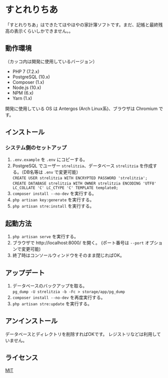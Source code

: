 # すとれりちあ
「すとれりちあ」はできたてほやほやの家計簿ソフトです。まだ、記帳と最終残高の表示くらいしかできません。。

## 動作環境
（カッコ内は開発に使用しているバージョン）

* PHP 7 (7.2.x)
* PostgreSQL (10.x)
* Composer (1.x)
* Node.js (10.x)
* NPM (6.x)
* Yarn (1.x)

開発に使用している OS は Antergos (Arch Linux系)、ブラウザは Chromium です。

## インストール
### システム側のセットアップ
1. `.env.example` を `.env` にコピーする。
1. PostgreSQL でユーザー `strelitzia`、データベース `strelitzia` を作成する。（DB名等は `.env` で変更可能）<br/>
`CREATE USER strelitzia WITH ENCRYPTED PASSWORD 'strelitzia';`<br/>
`CREATE DATABASE strelitzia WITH OWNER strelitzia ENCODING 'UTF8' LC_COLLATE 'C' LC_CTYPE 'C' TEMPLATE template0;`
1. `composer install --no-dev` を実行する。
1. `php artisan key:generate` を実行する。
1. `php artisan stre:install` を実行する。

## 起動方法
1. `php artisan serve` を実行する。
1. ブラウザで http://localhost:8000/ を開く。 (ポート番号は `--port` オプションで変更可能)
1. 終了時はコンソールウィンドウをそのまま閉じればOK。

## アップデート
1. データベースのバックアップを取る。<br/>
`pg_dump -U strelitzia -b -Fc > storage/app/pg_dump`
1. `composer install --no-dev` を再度実行する。
1. `php artisan stre:update` を実行する。

## アンインストール
データベースとディレクトリを削除すればOKです。
レジストリなどは利用していません。

## ライセンス
[MIT](https://github.com/kuinaein/strelitzia/blob/release/LICENSE-ja.txt)
